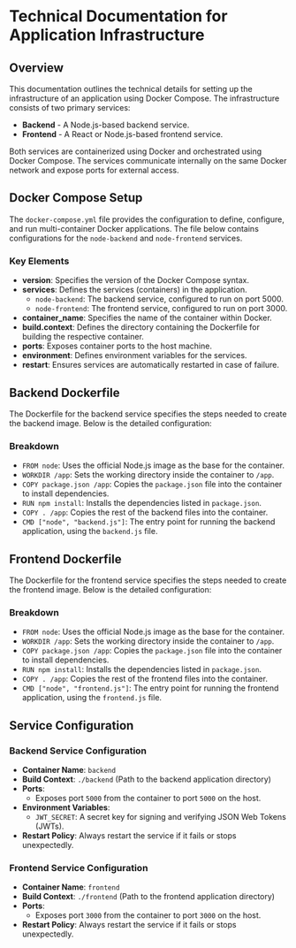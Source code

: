 # Technical Documentation for Application Infrastructure

## Overview

This documentation outlines the technical details for setting up the
infrastructure of an application using Docker Compose. The infrastructure
consists of two primary services:

- **Backend** - A Node.js-based backend service.
- **Frontend** - A React or Node.js-based frontend service.

Both services are containerized using Docker and orchestrated using Docker
Compose. The services communicate internally on the same Docker network and
expose ports for external access.

## Docker Compose Setup

The `docker-compose.yml` file provides the configuration to define, configure,
and run multi-container Docker applications. The file below contains
configurations for the `node-backend` and `node-frontend` services.

### Key Elements

- **version**: Specifies the version of the Docker Compose syntax.
- **services**: Defines the services (containers) in the application.
  - `node-backend`: The backend service, configured to run on port 5000.
  - `node-frontend`: The frontend service, configured to run on port 3000.
- **container_name**: Specifies the name of the container within Docker.
- **build.context**: Defines the directory containing the Dockerfile for
  building the respective container.
- **ports**: Exposes container ports to the host machine.
- **environment**: Defines environment variables for the services.
- **restart**: Ensures services are automatically restarted in case of failure.

## Backend Dockerfile

The Dockerfile for the backend service specifies the steps needed to create the
backend image. Below is the detailed configuration:

### Breakdown

- `FROM node`: Uses the official Node.js image as the base for the container.
- `WORKDIR /app`: Sets the working directory inside the container to `/app`.
- `COPY package.json /app`: Copies the `package.json` file into the container to
  install dependencies.
- `RUN npm install`: Installs the dependencies listed in `package.json`.
- `COPY . /app`: Copies the rest of the backend files into the container.
- `CMD ["node", "backend.js"]`: The entry point for running the backend
  application, using the `backend.js` file.

## Frontend Dockerfile

The Dockerfile for the frontend service specifies the steps needed to create the
frontend image. Below is the detailed configuration:

### Breakdown

- `FROM node`: Uses the official Node.js image as the base for the container.
- `WORKDIR /app`: Sets the working directory inside the container to `/app`.
- `COPY package.json /app`: Copies the `package.json` file into the container to
  install dependencies.
- `RUN npm install`: Installs the dependencies listed in `package.json`.
- `COPY . /app`: Copies the rest of the frontend files into the container.
- `CMD ["node", "frontend.js"]`: The entry point for running the frontend
  application, using the `frontend.js` file.

## Service Configuration

### Backend Service Configuration

- **Container Name**: `backend`
- **Build Context**: `./backend` (Path to the backend application directory)
- **Ports**:
  - Exposes port `5000` from the container to port `5000` on the host.
- **Environment Variables**:
  - `JWT_SECRET`: A secret key for signing and verifying JSON Web Tokens (JWTs).
- **Restart Policy**: Always restart the service if it fails or stops
  unexpectedly.

### Frontend Service Configuration

- **Container Name**: `frontend`
- **Build Context**: `./frontend` (Path to the frontend application directory)
- **Ports**:
  - Exposes port `3000` from the container to port `3000` on the host.
- **Restart Policy**: Always restart the service if it fails or stops
  unexpectedly.
